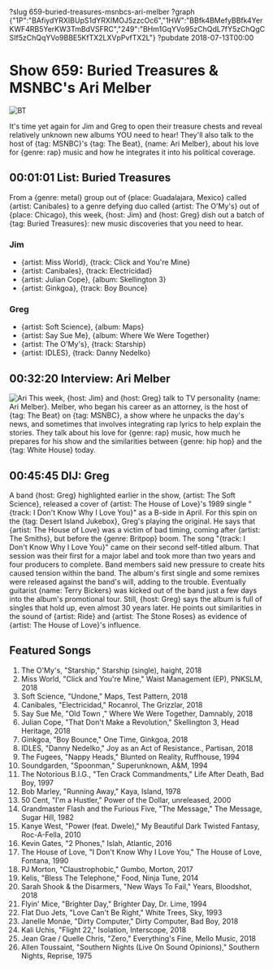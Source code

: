 ?slug 659-buried-treasures-msnbcs-ari-melber
?graph {"1P":"BAfiydYRXIBUpS1dYRXIMOJ5zzcOc6","1HW":"BBfk4BMefyBBfk4YerKWF4RB5YerKW3TmBdVSFRC","249":"BHm1GqYVo95zChQdL7fY5zChQgCSIf5zChQqYVo9BBE5KfTX2LXVpPvfTX2L"}
?pubdate 2018-07-13T00:00

# Show 659: Buried Treasures & MSNBC's Ari Melber

![BT](//static.soundopinions.org/images/2018/BT_1.jpg)

It's time yet again for Jim and Greg to open their treasure chests and reveal relatively unknown new albums YOU need to hear! They'll also talk to the host of {tag: MSNBC}'s {tag: The Beat}, {name: Ari Melber}, about his love for {genre: rap} music and how he integrates it into his political coverage.



## 00:01:01 List: Buried Treasures
 From a {genre: metal} group out of {place: Guadalajara, Mexico} called {artist: Canibales} to a genre defying duo called {artist: The O'My's} out of {place: Chicago}, this week, {host: Jim} and {host: Greg} dish out a batch of {tag: Buried Treasures}: new music discoveries that you need to hear. 

### Jim
- {artist: Miss World}, {track: Click and You're Mine}
- {artist: Canibales}, {track: Electricidad}
- {artist: Julian Cope}, {album: Skellington 3}
- {artist: Ginkgoa}, {track: Boy Bounce}

### Greg
- {artist: Soft Science}, {album: Maps}
- {artist: Say Sue Me}, {album: Where We Were Together}
- {artist: The O'My's}, {track: Starship} 
- {artist: IDLES}, {track: Danny Nedelko}


## 00:32:20 Interview: Ari Melber
![Ari](//static.soundopinions.org/assets/659/1HW0.jpg)
This week, {host: Jim} and {host: Greg} talk to TV personality {name: Ari Melber}. Melber, who began his career as an attorney, is the host of {tag: The Beat} on {tag: MSNBC}, a show where he unpacks the day's news, and sometimes that involves integrating rap lyrics to help explain the stories. They talk about his love for {genre: rap} music, how much he prepares for his show and the similarities between {genre: hip hop} and the {tag: White House} today.


## 00:45:45 DIJ: Greg
A band {host: Greg} highlighted earlier in the show, {artist: The Soft Science}, released a cover of {artist: The House of Love}'s 1989 single "{track: I Don't Know Why I Love You}" as a B-side in April. For this spin on the {tag: Desert Island Jukebox}, Greg's playing the original. He says that {artist: The House of Love} was a victim of bad timing, coming after {artist: The Smiths}, but before the {genre: Britpop} boom. The song "{track: I Don't Know Why I Love You}" came on their second self-titled album. That session was their first for a major label and took more than two years and four producers to complete. Band members said new pressure to create hits caused tension within the band. The album's first single and some remixes were released against the band's will, adding to the trouble. Eventually guitarist {name: Terry Bickers} was kicked out of the band just a few days into the album's promotional tour. Still, {host: Greg} says the album is full of singles that hold up, even almost 30 years later. He points out similarities in the sound of {artist: Ride} and {artist: The Stone Roses} as evidence of {artist: The House of Love}'s influence. 


## Featured Songs
1. The O'My's, "Starship," Starship (single), haight, 2018
1. Miss World, "Click and You're Mine," Waist Management (EP), PNKSLM, 2018
1. Soft Science, "Undone," Maps, Test Pattern, 2018
1. Canibales, "Electricidad," Rocanrol, The Grizzlar, 2018
1. Say Sue Me, "Old Town ," Where We Were Together, Damnably, 2018
1. Julian Cope, "That Don't Make a Revolution," Skellington 3, Head Heritage, 2018
1. Ginkgoa, "Boy Bounce," One Time, Ginkgoa, 2018
1. IDLES, "Danny Nedelko," Joy as an Act of Resistance., Partisan, 2018
1. The Fugees, "Nappy Heads," Blunted on Reality, Ruffhouse, 1994
1. Soundgarden, "Spoonman," Superunknown, A&M, 1994
1. The Notorious B.I.G., "Ten Crack Commandments," Life After Death, Bad Boy, 1997
1. Bob Marley, "Running Away," Kaya, Island, 1978
1. 50 Cent, "I'm a Hustler," Power of the Dollar, unreleased, 2000
1. Grandmaster Flash and the Furious Five, "The Message," The Message, Sugar Hill, 1982
1. Kanye West, "Power (feat. Dwele)," My Beautiful Dark Twisted Fantasy, Roc-A-Fella, 2010
1. Kevin Gates, "2 Phones," Islah, Atlantic, 2016
1. The House of Love, "I Don't Know Why I Love You," The House of Love, Fontana, 1990
1. PJ Morton, "Claustrophobic," Gumbo, Morton, 2017
1. Kelis, "Bless The Telephone," Food, Ninja Tune, 2014
1. Sarah Shook & the Disarmers, "New Ways To Fail," Years, Bloodshot, 2018
1. Flyin' Mice, "Brighter Day," Brighter Day, Dr. Lime, 1994
1. Flat Duo Jets, "Love Can't Be Right," White Trees, Sky, 1993
1. Janelle Monáe, "Dirty Computer," Dirty Computer, Bad Boy, 2018
1. Kali Uchis, "Flight 22," Isolation, Interscope, 2018
1. Jean Grae / Quelle Chris, "Zero," Everything's Fine, Mello Music, 2018
1. Allen Toussaint, "Southern Nights (Live On Sound Opinions)," Southern Nights, Reprise, 1975
